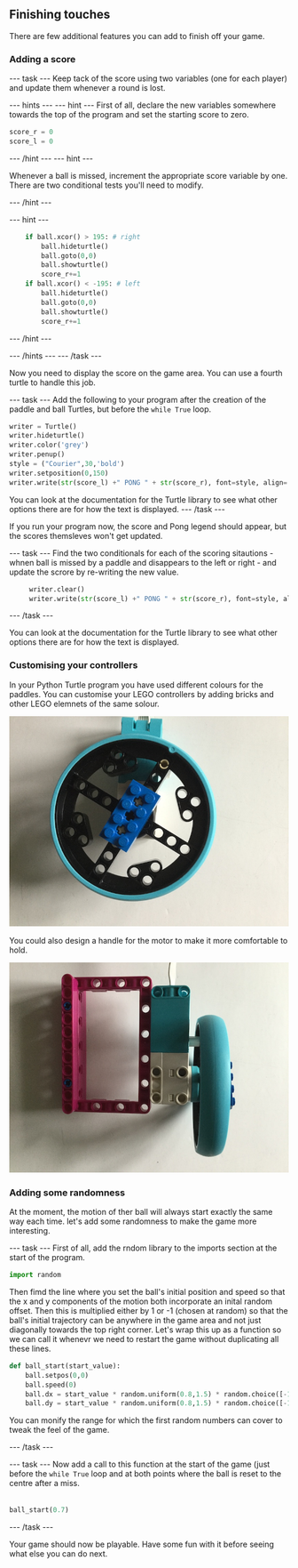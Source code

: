 ## Finishing touches

There are few additional features you can add to finish off your game.

### Adding a score

--- task ---
Keep tack of the score using two variables (one for each player) and update them whenever a round is lost.

--- hints ---
--- hint ---
First of all, declare the new variables somewhere towards the top of the program and set the starting score to zero.

```python
score_r = 0
score_l = 0
```
--- /hint ---
--- hint ---

Whenever a ball is missed, increment the appropriate score variable by one. There are two conditional tests you'll need to modify.


--- /hint ---

--- hint ---
```python
    if ball.xcor() > 195: # right
        ball.hideturtle()
        ball.goto(0,0)
        ball.showturtle()
        score_r+=1
    if ball.xcor() < -195: # left
        ball.hideturtle()
        ball.goto(0,0)
        ball.showturtle()
        score_r+=1
```
--- /hint ---

--- /hints ---
--- /task ---

Now you need to display the score on the game area. You can use a fourth turtle to handle this job.

--- task ---
Add the following to your program after the creation of the paddle and ball Turtles, but before the `while True` loop.

```python
writer = Turtle()
writer.hideturtle()
writer.color('grey')
writer.penup()
style = ("Courier",30,'bold')
writer.setposition(0,150)
writer.write(str(score_l) +" PONG " + str(score_r), font=style, align='center')
```

You can look at the documentation for the Turtle library to see what other options there are for how the text is displayed. 
--- /task ---

If you run your program now, the score and Pong legend should appear, but the scores themsleves won't get updated.  

--- task ---
Find the two conditionals for each of the scoring sitautions - whnen ball is missed by a paddle and disappears to the left or right - and update the scrore by re-writing the new value. 

```python
     writer.clear()
     writer.write(str(score_l) +" PONG " + str(score_r), font=style, align='center')
```

--- /task ---

You can look at the documentation for the Turtle library to see what other options there are for how the text is displayed. 


### Customising your controllers

In your Python Turtle program you have used different colours for the paddles. You can customise your LEGO controllers by adding bricks and other LEGO elemnets of the same solour.

![repl](images/blue_wheel.JPG)

You could also design a handle for the motor to make it more comfortable to hold.

![repl](images/handle.JPG)

### Adding some randomness

At the moment, the motion of ther ball will always start exactly the same way each time. let's add some randomness to make the game more interesting.

--- task ---
First of all, add the rndom library to the imports section at the start of the program.

```python
import random
```

Then fimd the line where you set the ball's initial position and  speed so that the x and y components of the motion both incorporate an inital random offset. Then this is multiplied either by 1 or -1 (chosen at random) so that the ball's initial trajectory can be anywhere in the game area and not just diagonally towards the top right corner. Let's wrap this up as a function so we can call it whenevr we need to restart the game without duplicating all these lines. 
 
```python
def ball_start(start_value):
    ball.setpos(0,0)
    ball.speed(0)
    ball.dx = start_value * random.uniform(0.8,1.5) * random.choice([-1,1])
    ball.dy = start_value * random.uniform(0.8,1.5) * random.choice([-1,1])
```
You can monify the range for which the first random numbers can cover to tweak the feel of the game. 
 
--- /task ---

--- task ---
Now add a call to this function at the start of the game (just before the `while True` loop and at both points where the ball is reset to the centre after a miss.

```python

ball_start(0.7)
```
--- /task ---

Your game should now be playable. Have some fun with it before seeing what else you can do next. 